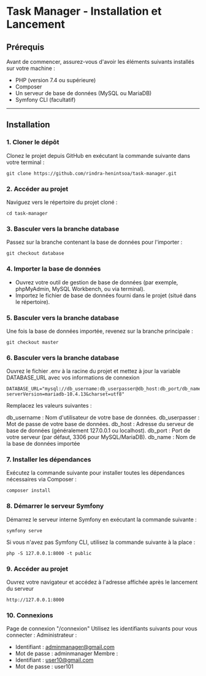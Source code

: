# Task Manager - Installation et Lancement

## Prérequis
Avant de commencer, assurez-vous d'avoir les éléments suivants installés sur votre machine :
- PHP (version 7.4 ou supérieure)
- Composer
- Un serveur de base de données (MySQL ou MariaDB)
- Symfony CLI (facultatif)

---

## Installation

### 1. Cloner le dépôt
Clonez le projet depuis GitHub en exécutant la commande suivante dans votre terminal :

```
git clone https://github.com/rindra-henintsoa/task-manager.git
```

### 2. Accéder au projet
Naviguez vers le répertoire du projet cloné :

```
cd task-manager
```

### 3. Basculer vers la branche database
Passez sur la branche contenant la base de données pour l'importer :

```
git checkout database
```

### 4. Importer la base de données
- Ouvrez votre outil de gestion de base de données (par exemple, phpMyAdmin, MySQL Workbench, ou via terminal).
- Importez le fichier de base de données fourni dans le projet (situé dans le répertoire).

### 5. Basculer vers la branche database
Une fois la base de données importée, revenez sur la branche principale :

```
git checkout master
```

### 6. Basculer vers la branche database
Ouvrez le fichier .env à la racine du projet et mettez à jour la variable DATABASE_URL avec vos informations de connexion 

```
DATABASE_URL="mysql://db_username:db_userpasser@db_host:db_port/db_name?serverVersion=mariadb-10.4.13&charset=utf8"
```

Remplacez les valeurs suivantes :

db_username : Nom d'utilisateur de votre base de données.
db_userpasser : Mot de passe de votre base de données.
db_host : Adresse du serveur de base de données (généralement 127.0.0.1 ou localhost).
db_port : Port de votre serveur (par défaut, 3306 pour MySQL/MariaDB).
db_name : Nom de la base de données importée

### 7. Installer les dépendances
Exécutez la commande suivante pour installer toutes les dépendances nécessaires via Composer :

```
composer install
```

### 8. Démarrer le serveur Symfony
Démarrez le serveur interne Symfony en exécutant la commande suivante :

```
symfony serve
```

Si vous n'avez pas Symfony CLI, utilisez la commande suivante à la place :
```
php -S 127.0.0.1:8000 -t public
```

### 9. Accéder au projet
Ouvrez votre navigateur et accédez à l'adresse affichée après le lancement du serveur

```
http://127.0.0.1:8000
```

### 10. Connexions

Page de connexion "/connexion"
Utilisez les identifiants suivants pour vous connecter :
Administrateur :
- Identifiant : adminmanager@gmail.com
- Mot de passe : adminmanager
Membre :
- Identifiant : user10@gmail.com
- Mot de passe : user101
